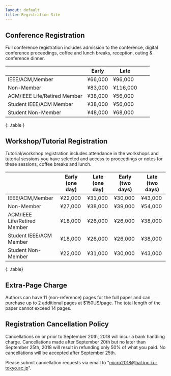 ```yaml
---
layout: default
title: Registration Site
---
```

<!-- <div class="alert alert-info">
 <a href="https://whova.com/portal/registration/aiism_201810/">Click here to be forwarded to registration</a>
</div> -->

Conference Registration
-----------------------


Full conference registration includes admission to the conference, digital conference proceedings, coffee and lunch breaks, reception, outing & conference dinner.

|                              	| Early 	| Late 	|   	|   	|
|------------------------------	|-------	|------	|---	|---	|
| IEEE/ACM,Member              	| &yen;66,000   	| &yen;96,000  	|   	|   	|
| Non-Member                   	| &yen;83,000   	| &yen;116,000 	|   	|   	|
| ACM/IEEE Life/Retired Member 	| &yen;38,000   	| &yen;56,000  	|   	|   	|
| Student IEEE/ACM Member      	| &yen;38,000   	| &yen;56,000  	|   	|   	|
| Student Non-Member           	| &yen;48,000   	| &yen;68,000  	|   	|   	|
{: .table } 



Workshop/Tutorial Registration
------------------------------

Tutorial/workshop registration includes attendance in the workshops and tutorial sessions you have selected and access to proceedings or notes for these sessions, coffee breaks and lunch.


|                              	| Early (one day) 	| Late (one day) 	| Early (two days) 	| Late (two days) 	|
|------------------------------	|-----------------	|----------------	|------------------	|-----------------	|
| IEEE/ACM,Member              	| &yen;22,000             	| &yen;31,000           	| &yen;30,000              	| &yen;43,000             	|
| Non-Member                   	| &yen;27,000             	| &yen;38,000            	| &yen;39,000              	| &yen;54,000             	|
| ACM/IEEE Life/Retired Member 	| &yen;18,000             	| &yen;26,000            	| &yen;26,000              	| &yen;38,000             	|
| Student IEEE/ACM Member      	| &yen;18,000             	| &yen;26,000            	| &yen;26,000              	| &yen;38,000             	|
| Student Non-Member           	| &yen;22,000             	| &yen;31,000            	| &yen;30,000              	| &yen;43,000             	|
{: .table}



Extra-Page Charge
-----------------

Authors can have 11 (non-reference) pages for the full paper and can purchase up to 2 additional pages at $150US/page. The total length of the paper cannot exceed 14 pages. 


Registration Cancellation Policy
--------------------------------

Cancellations on or prior to September 20th, 2018 will incur a bank handling charge. Cancellations made after September 20th but no later than September 25th, 2018 will result in refunding only 50% of what you paid. No cancellations will be accepted after September 25th. 

Please submit cancellation requests via email to "micro2018@hal.ipc.i.u-tokyo.ac.jp".




